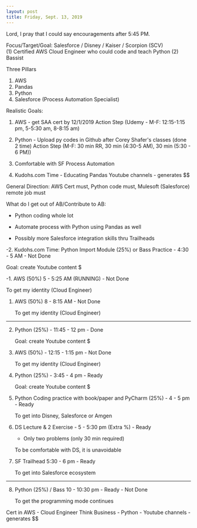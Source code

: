 ```yaml
---
layout: post
title: Friday, Sept. 13, 2019
---
```


Lord, I pray that I could say encouragements after 5:45 PM.
  

Focus/Target/Goal:  Salesforce / Disney / Kaiser / Scorpion (SCV)     
(1) Certified AWS Cloud Engineer who could code and teach Python (2) Bassist

Three Pillars
1) AWS
2) Pandas
3) Python 
4) Salesforce (Process Automation Specialist)

Realistic Goals: 
1) AWS - get SAA cert by 12/1/2019
   Action Step (Udemy - M-F: 12:15-1:15 pm, 5-5:30 am, 8-8:15 am)

2) Python - Upload py codes in Github after Corey Shafer's classes (done 2 time)
   Action Step (M-F: 30 min RR, 30 min (4:30-5 AM), 30 min (5:30 - 6 PM))

3) Comfortable with SF Process Automation

4) Kudohs.com Time - Educating Pandas 
   Youtube channels - generates $$


General Direction: AWS Cert must, Python code must, Mulesoft (Salesforce) remote job must

What do I get out of AB/Contribute to AB:

- Python coding whole lot

- Automate process with Python using Pandas as well

- Possibly more Salesforce integration skills thru Trailheads

 
 
-2. Kudohs.com Time: Python Import Module (25%) or Bass Practice - 4:30 - 5 AM - Not Done 

   Goal: create Youtube content $



-1. AWS (50%) 5 - 5:25 AM (RUNNING) - Not Done  
   
   To get my identity (Cloud Engineer)



1. AWS (50%) 8 - 8:15 AM - Not Done 
   
   To get my identity (Cloud Engineer)


----------------------------------------

2. Python (25%) - 11:45 - 12 pm - Done     
   
   Goal: create Youtube content $



3. AWS (50%) - 12:15 - 1:15 pm - Not Done 
   
   To get my identity (Cloud Engineer)




4. Python (25%) - 3:45 - 4 pm - Ready
   
   Goal: create Youtube content $



5. Python Coding practice with book/paper and PyCharm (25%) - 4 - 5 pm - Ready
   
   To get into Disney, Salesforce or Amgen



6. DS Lecture & 2 Exercise - 5 - 5:30 pm (Extra %) - Ready
   
   - Only two problems (only 30 min required)
   
   To be comfortable with DS, it is unavoidable



7. SF Trailhead 5:30 - 6 pm - Ready
   
   To get into Salesforce ecosystem 



--------------------------------------------



8. Python (25%) / Bass 10 - 10:30 pm - Ready  - Not Done
   
   To get the programming mode continues

Cert in AWS - Cloud Engineer
Think Business - Python - Youtube channels - generates $$
